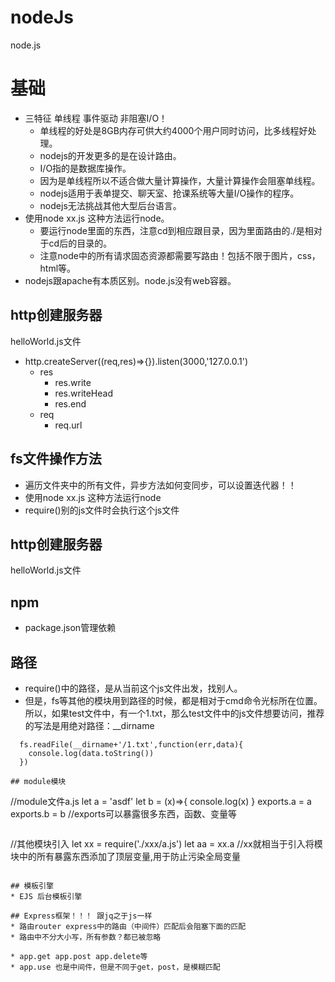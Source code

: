 # nodeJs
node.js

# 基础
* 三特征 单线程 事件驱动 非阻塞I/O！
  * 单线程的好处是8GB内存可供大约4000个用户同时访问，比多线程好处理。
  * nodejs的开发更多的是在设计路由。
  * I/O指的是数据库操作。
  * 因为是单线程所以不适合做大量计算操作，大量计算操作会阻塞单线程。
  * nodejs适用于表单提交、聊天室、抢课系统等大量I/O操作的程序。
  * nodejs无法挑战其他大型后台语言。
* 使用node xx.js 这种方法运行node。
  * 要运行node里面的东西，注意cd到相应跟目录，因为里面路由的./是相对于cd后的目录的。
  * 注意node中的所有请求固态资源都需要写路由！包括不限于图片，css，html等。
* nodejs跟apache有本质区别。node.js没有web容器。

## http创建服务器
helloWorld.js文件
* http.createServer((req,res)=>{}).listen(3000,'127.0.0.1')
  * res
    * res.write
    * res.writeHead
    * res.end
  * req
    * req.url

## fs文件操作方法
* 遍历文件夹中的所有文件，异步方法如何变同步，可以设置迭代器！！
* 使用node xx.js 这种方法运行node
* require()别的js文件时会执行这个js文件

## http创建服务器
helloWorld.js文件


## npm
* package.json管理依赖

## 路径
* require()中的路径，是从当前这个js文件出发，找别人。
* 但是，fs等其他的模块用到路径的时候，都是相对于cmd命令光标所在位置。所以，如果test文件中，有一个1.txt，那么test文件中的js文件想要访问，推荐的写法是用绝对路径：__dirname
```
  fs.readFile(__dirname+'/1.txt',function(err,data){
    console.log(data.toString())
  })

## module模块

```
  //module文件a.js
  let a = 'asdf'
  let b = (x)=>{
    console.log(x)
  }
  exports.a = a
  exports.b = b
  //exports可以暴露很多东西，函数、变量等
```
```
  //其他模块引入
  let xx = require('./xxx/a.js')
  let aa = xx.a
  //xx就相当于引入将模块中的所有暴露东西添加了顶层变量,用于防止污染全局变量
```

## 模板引擎
* EJS 后台模板引擎

## Express框架！！！ 跟jq之于js一样
* 路由router express中的路由（中间件）匹配后会阻塞下面的匹配
* 路由中不分大小写，所有参数？都已被忽略

* app.get app.post app.delete等
* app.use 也是中间件，但是不同于get，post，是模糊匹配
